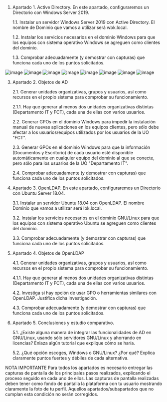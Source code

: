 1.	Apartado 1. Active Directory. En este apartado, configuraremos un Directorio con Windows Server 2019. 

    1.1.	Instalar un servidor Windows Server 2019 con Active Directory. El nombre de Dominio que vamos a utilizar será wbk.local.
    
    1.2.	Instalar los servicios necesarios en el dominio Windows para que los equipos con sistema operativo Windows se agreguen como clientes del dominio.
    
    1.3.	Comprobar adecuadamente (y demostrar con capturas) que funciona cada uno de los puntos solicitados.

![image](https://github.com/rolando1803/Administrador_de_sistemas_informaticos_de_red/assets/55965131/38c63ac8-89c9-4e3c-9403-4d30e9437113)
![image](https://github.com/rolando1803/Administrador_de_sistemas_informaticos_de_red/assets/55965131/dcef0c29-1c19-4bfc-84ba-216ab0a0ce26)
![image](https://github.com/rolando1803/Administrador_de_sistemas_informaticos_de_red/assets/55965131/47a81c5c-57a1-4b05-a1da-61d1b28394f6)
![image](https://github.com/rolando1803/Administrador_de_sistemas_informaticos_de_red/assets/55965131/d960dda3-e20a-40be-9407-d7093be0f0fc)
![image](https://github.com/rolando1803/Administrador_de_sistemas_informaticos_de_red/assets/55965131/907f0b1a-2bd6-4e81-a52b-968586952884)
![image](https://github.com/rolando1803/Administrador_de_sistemas_informaticos_de_red/assets/55965131/0ee6fad4-c95c-4e6b-8548-88b79fa9563f)
![image](https://github.com/rolando1803/Administrador_de_sistemas_informaticos_de_red/assets/55965131/319d58a7-a624-49ee-9905-0c5f0e585fbd)
![image](https://github.com/rolando1803/Administrador_de_sistemas_informaticos_de_red/assets/55965131/e48686f6-2fec-4a92-a9ef-cb465f47f886)


3.	Apartado 2. Objetos de AD

    2.1.	Generar unidades organizativas, grupos y usuarios, así como recursos en el propio sistema para comprobar su funcionamiento.
    
    2.1.1.	Hay que generar al menos dos unidades organizativas distintas (Departamento IT y FCT), cada una de ellas con varios usuarios.
    
    2.2.	Generar GPOs en el dominio Windows para impedir la instalación manual de nuevas aplicaciones en los equipos clientes, pero sólo debe afectar a los usuarios/equipos utilizados por los usuarios de la            UO  "FCT".
    
    2.3.	Generar GPOs en el dominio Windows para que la información (Documentos y Escritorio) de cada usuario esté disponible automáticamente en cualquier equipo del dominio al que se conecte, pero sólo para           los usuarios de la UO "Departamento IT".
    
    2.4.	Comprobar adecuadamente (y demostrar con capturas) que funciona cada uno de los puntos solicitados.

4.	Apartado 3. OpenLDAP. En este apartado, configuraremos un Directorio con Ubuntu Server 18.04.

    3.1.	Instalar un servidor Ubuntu 18.04 con OpenLDAP. El nombre Dominio que vamos a utilizar será lbk.local.
    
    3.2.	Instalar los servicios necesarios en el dominio GNU/Linux para que los equipos con sistema operativo Ubuntu se agreguen como clientes del dominio.
    
    3.3.	Comprobar adecuadamente (y demostrar con capturas) que funciona cada uno de los puntos solicitados.

5.	Apartado 4. Objetos de OpenLDAP

    4.1.	Generar unidades organizativas, grupos y usuarios, así como recursos en el propio sistema para comprobar su funcionamiento.
    
    4.1.1.	Hay que generar al menos dos unidades organizativas distintas (Departamento IT y FCT), cada una de ellas con varios usuarios.
    
    4.2.	Investiga si hay opción de usar GPO o herramientas similares con OpenLDAP. Justifica dicha investigación.
    
    4.3.	Comprobar adecuadamente (y demostrar con capturas) que funciona cada uno de los puntos solicitados.

6.	Apartado 5. Conclusiones y estudio comparativo.

    5.1.	¿Existe alguna manera de integrar las funcionalidades de AD en GNU/Linux, usando sólo servidores GNU/Linux y ahorrando en licencias? Enlaza algún tutorial que explique cómo se haría.
    
    5.2.	¿Qué opción escoges, Windows o GNU/Linux? ¿Por qué? Explica claramente puntos fuertes y débiles de cada alternativa.

NOTA IMPORTANTE
Para todos los apartados es necesario entregar las capturas de pantalla de los principales pasos realizados, explicando el proceso seguido en cada uno de ellos. Las capturas de pantalla realizadas deben tener como fondo de pantalla la plataforma con tu usuario mostrando claramente la foto de tu perfil. Aquellos apartados/subapartados que no cumplan esta condición no serán corregidos.
